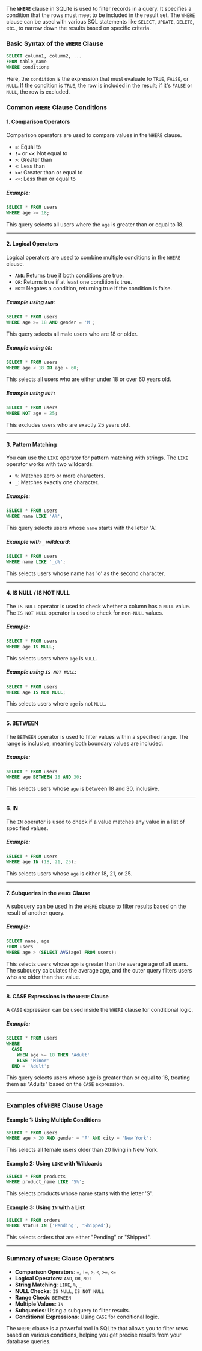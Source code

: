 The **`WHERE`** clause in SQLite is used to filter records in a query. It specifies a condition that the rows must meet to be included in the result set. The `WHERE` clause can be used with various SQL statements like `SELECT`, `UPDATE`, `DELETE`, etc., to narrow down the results based on specific criteria.

### Basic Syntax of the `WHERE` Clause

```sql
SELECT column1, column2, ...
FROM table_name
WHERE condition;
```

Here, the `condition` is the expression that must evaluate to `TRUE`, `FALSE`, or `NULL`. If the condition is `TRUE`, the row is included in the result; if it's `FALSE` or `NULL`, the row is excluded.

### Common `WHERE` Clause Conditions

#### 1. **Comparison Operators**
Comparison operators are used to compare values in the `WHERE` clause.

- **`=`**: Equal to
- **`!=`** or **`<>`**: Not equal to
- **`>`**: Greater than
- **`<`**: Less than
- **`>=`**: Greater than or equal to
- **`<=`**: Less than or equal to

##### Example:

```sql
SELECT * FROM users
WHERE age >= 18;
```

This query selects all users where the `age` is greater than or equal to 18.

---

#### 2. **Logical Operators**
Logical operators are used to combine multiple conditions in the `WHERE` clause.

- **`AND`**: Returns true if both conditions are true.
- **`OR`**: Returns true if at least one condition is true.
- **`NOT`**: Negates a condition, returning true if the condition is false.

##### Example using `AND`:

```sql
SELECT * FROM users
WHERE age >= 18 AND gender = 'M';
```

This query selects all male users who are 18 or older.

##### Example using `OR`:

```sql
SELECT * FROM users
WHERE age < 18 OR age > 60;
```

This selects all users who are either under 18 or over 60 years old.

##### Example using `NOT`:

```sql
SELECT * FROM users
WHERE NOT age = 25;
```

This excludes users who are exactly 25 years old.

---

#### 3. **Pattern Matching**
You can use the `LIKE` operator for pattern matching with strings. The `LIKE` operator works with two wildcards:

- **`%`**: Matches zero or more characters.
- **`_`**: Matches exactly one character.

##### Example:

```sql
SELECT * FROM users
WHERE name LIKE 'A%';
```

This query selects users whose `name` starts with the letter 'A'.

##### Example with `_` wildcard:

```sql
SELECT * FROM users
WHERE name LIKE '_o%';
```

This selects users whose name has 'o' as the second character.

---

#### 4. **IS NULL / IS NOT NULL**
The `IS NULL` operator is used to check whether a column has a `NULL` value. The `IS NOT NULL` operator is used to check for non-`NULL` values.

##### Example:

```sql
SELECT * FROM users
WHERE age IS NULL;
```

This selects users where `age` is `NULL`.

##### Example using `IS NOT NULL`:

```sql
SELECT * FROM users
WHERE age IS NOT NULL;
```

This selects users where `age` is not `NULL`.

---

#### 5. **BETWEEN**
The `BETWEEN` operator is used to filter values within a specified range. The range is inclusive, meaning both boundary values are included.

##### Example:

```sql
SELECT * FROM users
WHERE age BETWEEN 18 AND 30;
```

This selects users whose `age` is between 18 and 30, inclusive.

---

#### 6. **IN**
The `IN` operator is used to check if a value matches any value in a list of specified values.

##### Example:

```sql
SELECT * FROM users
WHERE age IN (18, 21, 25);
```

This selects users whose `age` is either 18, 21, or 25.

---

#### 7. **Subqueries in the `WHERE` Clause**
A subquery can be used in the `WHERE` clause to filter results based on the result of another query.

##### Example:

```sql
SELECT name, age
FROM users
WHERE age > (SELECT AVG(age) FROM users);
```

This selects users whose `age` is greater than the average age of all users. The subquery calculates the average age, and the outer query filters users who are older than that value.

---

#### 8. **CASE Expressions in the `WHERE` Clause**
A `CASE` expression can be used inside the `WHERE` clause for conditional logic.

##### Example:

```sql
SELECT * FROM users
WHERE 
  CASE 
    WHEN age >= 18 THEN 'Adult'
    ELSE 'Minor'
  END = 'Adult';
```

This query selects users whose age is greater than or equal to 18, treating them as "Adults" based on the `CASE` expression.

---

### Examples of `WHERE` Clause Usage

#### Example 1: Using Multiple Conditions

```sql
SELECT * FROM users
WHERE age > 20 AND gender = 'F' AND city = 'New York';
```

This selects all female users older than 20 living in New York.

#### Example 2: Using `LIKE` with Wildcards

```sql
SELECT * FROM products
WHERE product_name LIKE 'S%';
```

This selects products whose name starts with the letter 'S'.

#### Example 3: Using `IN` with a List

```sql
SELECT * FROM orders
WHERE status IN ('Pending', 'Shipped');
```

This selects orders that are either "Pending" or "Shipped".

---

### Summary of `WHERE` Clause Operators

- **Comparison Operators**: `=`, `!=`, `>`, `<`, `>=`, `<=`
- **Logical Operators**: `AND`, `OR`, `NOT`
- **String Matching**: `LIKE`, `%`, `_`
- **NULL Checks**: `IS NULL`, `IS NOT NULL`
- **Range Check**: `BETWEEN`
- **Multiple Values**: `IN`
- **Subqueries**: Using a subquery to filter results.
- **Conditional Expressions**: Using `CASE` for conditional logic.

The `WHERE` clause is a powerful tool in SQLite that allows you to filter rows based on various conditions, helping you get precise results from your database queries.
